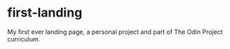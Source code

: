 # first-landing
My first ever landing page, a personal project and part of The Odin Project curriculum. 
